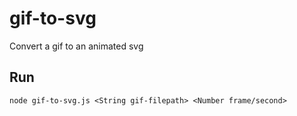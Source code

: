 # gif-to-svg
Convert a gif to an animated svg

## Run

```
node gif-to-svg.js <String gif-filepath> <Number frame/second>
```
